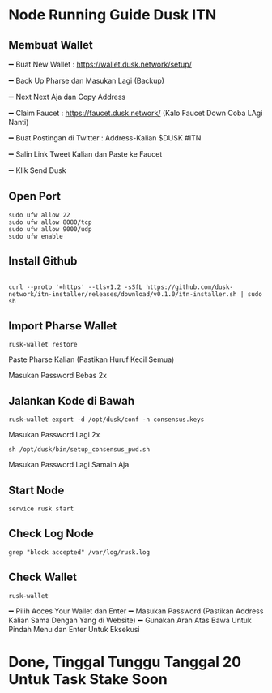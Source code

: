 #  Node Running Guide Dusk ITN 

## Membuat Wallet

➖ Buat New Wallet : https://wallet.dusk.network/setup/

➖ Back Up Pharse dan Masukan Lagi (Backup)

➖ Next Next Aja dan Copy Address

➖ Claim Faucet : https://faucet.dusk.network/ (Kalo Faucet Down Coba LAgi Nanti)

➖ Buat Postingan di Twitter : Address-Kalian $DUSK #ITN

➖ Salin Link Tweet Kalian dan Paste ke Faucet

➖ Klik Send Dusk

## Open Port 
```
sudo ufw allow 22
sudo ufw allow 8080/tcp
sudo ufw allow 9000/udp
sudo ufw enable
```
## Install Github
```

curl --proto '=https' --tlsv1.2 -sSfL https://github.com/dusk-network/itn-installer/releases/download/v0.1.0/itn-installer.sh | sudo sh
```
## Import Pharse Wallet
```
rusk-wallet restore
```
Paste Pharse Kalian (Pastikan Huruf Kecil Semua)

Masukan Password Bebas 2x

## Jalankan Kode di Bawah
```
rusk-wallet export -d /opt/dusk/conf -n consensus.keys
```
Masukan Password Lagi 2x
```
sh /opt/dusk/bin/setup_consensus_pwd.sh
```
Masukan Password Lagi Samain Aja

## Start Node
```
service rusk start
```
## Check Log Node
```
grep "block accepted" /var/log/rusk.log
```
## Check Wallet
```
rusk-wallet
```
➖ Pilih Acces Your Wallet dan Enter
➖ Masukan Password (Pastikan Address Kalian Sama Dengan Yang di Website)
➖ Gunakan Arah Atas Bawa Untuk Pindah Menu dan Enter Untuk Eksekusi

# Done, Tinggal Tunggu Tanggal 20 Untuk Task Stake Soon
